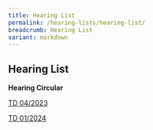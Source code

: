 ```yaml
---
title: Hearing List
permalink: /hearing-lists/hearing-list/
breadcrumb: Hearing List
variant: markdown
---
```

Hearing List
---

**Hearing Circular**

[TD 04/2023](/files/circulartd042023-exxonmobil-18sep23.pdf)

[TD 01/2024](/files/circulartd012024-03july24.pdf)